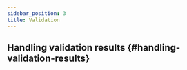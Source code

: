 ```yaml
---
sidebar_position: 3
title: Validation
---
```






## Handling validation results {#handling-validation-results}

